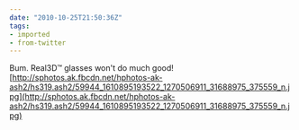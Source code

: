```yaml
---
date: "2010-10-25T21:50:36Z"
tags:
- imported
- from-twitter
---
```

Bum. Real3D™ glasses won't do much good\! [http://sphotos.ak.fbcdn.net/hphotos-ak-ash2/hs319.ash2/59944_1610895193522_1270506911_31688975_375559_n.jpg](http://sphotos.ak.fbcdn.net/hphotos-ak-ash2/hs319.ash2/59944_1610895193522_1270506911_31688975_375559_n.jpg)
